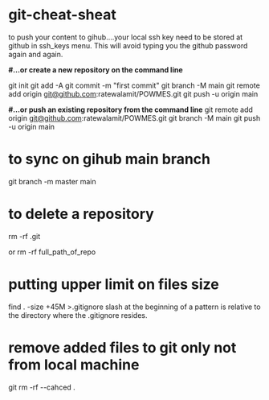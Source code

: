# git-cheat-sheat

to push your content to gihub....your local ssh key need to be stored at github in ssh_keys menu. This will avoid typing you the github password again and again.



**#…or create a new repository on the command line**

git init
git add -A
git commit -m "first commit"
git branch -M main
git remote add origin git@github.com:ratewalamit/POWMES.git
git push -u origin main



**#…or push an existing repository from the command line**
git remote add origin git@github.com:ratewalamit/POWMES.git
git branch -M main
git push -u origin main


# to sync on gihub main branch
git branch -m master main 


# to delete a repository
rm -rf .git



or rm -rf full_path_of_repo

# putting upper limit on files size
find . -size +45M >.gitignore
slash at the beginning of a pattern is relative to the directory where the .gitignore resides.


# remove added files to git only not from local machine
git rm -rf --cahced .

